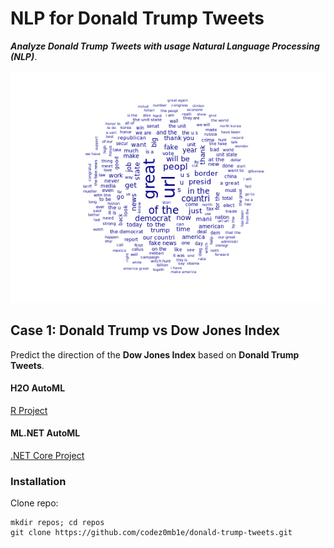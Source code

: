 # NLP for Donald Trump Tweets
___Analyze Donald Trump Tweets with usage Natural Language Processing (NLP)___.


![word cloud](/img/word-cloud.png "word cloud")

## Case 1: Donald Trump vs Dow Jones Index
Predict the direction of the __Dow Jones Index__ based on  __Donald Trump Tweets__.


#### H2O AutoML
[R Project](/src/h2o-automl-demo)


#### ML.NET AutoML
[.NET Core Project](/src/ml-net-automl-demo)


### Installation
Clone repo:
```
mkdir repos; cd repos
git clone https://github.com/codez0mb1e/donald-trump-tweets.git
```
